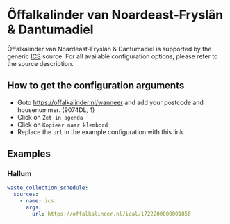 # Ôffalkalinder van Noardeast-Fryslân & Dantumadiel

Ôffalkalinder van Noardeast-Fryslân & Dantumadiel is supported by the generic [ICS](/doc/source/ics.md) source. For all available configuration options, please refer to the source description.


## How to get the configuration arguments

- Goto <https://offalkalinder.nl/wanneer> and add your postcode and housenummer.  (9074DL, 1)
- Click on `Zet in agenda`
- Click on `Kopieer naar klembord`
- Replace the `url` in the example configuration with this link.

## Examples

### Hallum

```yaml
waste_collection_schedule:
  sources:
    - name: ics
      args:
        url: https://offalkalinder.nl/ical/1722200000001856
```
